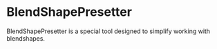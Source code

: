 # BlendShapePresetter
 BlendShapePresetter is a special tool designed to simplify working with blendshapes.
